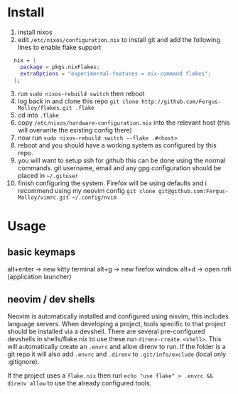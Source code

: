 # Install
1. install nixos
2. edit `/etc/nixos/configuration.nix` to install git and add the following lines to enable flake support
```nix
  nix = {
    package = pkgs.nixFlakes;
    extraOptions = "experimental-features = nix-command flakes";
  };
```
3. run `sudo nixos-rebuild switch` then reboot
4. log back in and clone this repo `git clone http://github.com/Fergus-Molloy/flakes.git .flake`
5. cd into `.flake`
6. copy `/etc/nixos/hardware-configuration.nix` into the relevant host (this will overwrite the existing config there)
7. now run `sudo nixos-rebuild switch --flake .#<host>`
8. reboot and you should have a working system as configured by this repo.
9. you will want to setup ssh for github this can be done using the normal commands. git username, email and any gpg configuration should be placed in `~/.gituser`
10. finish configuring the system. Firefox will be using defaults and i recommend using my neovim config `git clone git@github.com:Fergus-Molloy/vimrc.git ~/.config/nvim`

# Usage
## basic keymaps
alt+enter -> new kitty terminal
alt+g -> new firefox window
alt+d -> open rofi (application launcher)

## neovim / dev shells
Neovim is automatically installed and configured using nixvim, this includes language servers.
When developing a project, tools specific to that project should be installed via a devshell.
There are several pre-configured devshells in shells/flake.nix to use these run `direnv-create <shell>`.
This will automatically create an `.envrc` and allow direnv to run. If the folder is a git repo it will also add
`.envrc` and `.direnv` to `.git/info/exclude` (local only .gitignore).

If the project uses a `flake.nix` then run `echo "use flake" > .envrc && direnv allow` to use the already configured tools.
